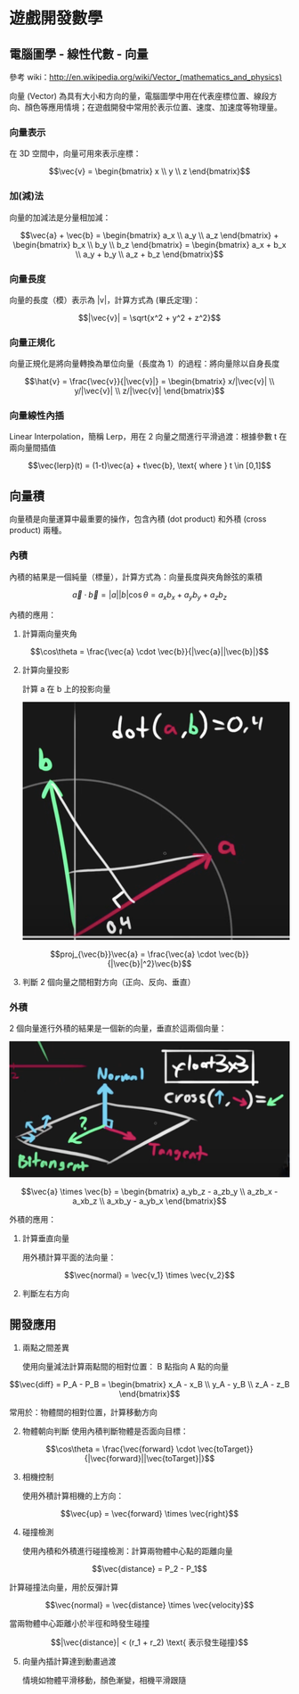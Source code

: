 # 遊戲開發數學
## 電腦圖學 - 線性代數 - 向量
參考 wiki：http://en.wikipedia.org/wiki/Vector_(mathematics_and_physics)

向量 (Vector) 為具有大小和方向的量，電腦圖學中用在代表座標位置、線段方向、顏色等應用情境；在遊戲開發中常用於表示位置、速度、加速度等物理量。

### 向量表示
在 3D 空間中，向量可用來表示座標：
```math
\vec{v} = 
\begin{bmatrix}
x \\
y \\
z
\end{bmatrix}
```

### 加(減)法
向量的加減法是分量相加減：
```math
\vec{a} + \vec{b} = 
\begin{bmatrix}
a_x \\
a_y \\
a_z
\end{bmatrix}
+
\begin{bmatrix}
b_x \\
b_y \\
b_z
\end{bmatrix}
=
\begin{bmatrix}
a_x + b_x \\
a_y + b_y \\
a_z + b_z
\end{bmatrix}
```

### 向量長度
向量的長度（模）表示為 |v|，計算方式為 (畢氏定理)：
```math
|\vec{v}| = \sqrt{x^2 + y^2 + z^2}
```

### 向量正規化
向量正規化是將向量轉換為單位向量（長度為 1）的過程：將向量除以自身長度
```math
\hat{v} = \frac{\vec{v}}{|\vec{v}|} = 
\begin{bmatrix}
x/|\vec{v}| \\
y/|\vec{v}| \\
z/|\vec{v}|
\end{bmatrix}
```

### 向量線性內插
Linear Interpolation，簡稱 Lerp，用在 2 向量之間進行平滑過渡：根據參數 t 在兩向量間插值
```math
\vec{lerp}(t) = (1-t)\vec{a} + t\vec{b}, \text{ where } t \in [0,1]
```

## 向量積
向量積是向量運算中最重要的操作，包含內積 (dot product) 和外積 (cross product) 兩種。

### 內積
內積的結果是一個純量（標量），計算方式為：向量長度與夾角餘弦的乘積
```math
\vec{a} \cdot \vec{b} = |a||b|\cos\theta = a_xb_x + a_yb_y + a_zb_z
```

內積的應用：
1. 計算兩向量夾角

```math
\cos\theta = \frac{\vec{a} \cdot \vec{b}}{|\vec{a}||\vec{b}|}
```

2. 計算向量投影

    計算 a 在 b 上的投影向量
    
    ![dot](images/vector_dotproduct.png)

```math
proj_{\vec{b}}\vec{a} = \frac{\vec{a} \cdot \vec{b}}{|\vec{b}|^2}\vec{b}
```

3. 判斷 2 個向量之間相對方向（正向、反向、垂直）

### 外積
2 個向量進行外積的結果是一個新的向量，垂直於這兩個向量：

![cross](images/normal_tangent_binormal_crossproduct.png)

```math
\vec{a} \times \vec{b} = 
\begin{bmatrix}
a_yb_z - a_zb_y \\
a_zb_x - a_xb_z \\
a_xb_y - a_yb_x
\end{bmatrix}
```

外積的應用：
1. 計算垂直向量

    用外積計算平面的法向量：
```math
\vec{normal} = \vec{v_1} \times \vec{v_2}
```

2. 判斷左右方向

## 開發應用

1. 兩點之間差異

    使用向量減法計算兩點間的相對位置： B 點指向 A 點的向量
```math
\vec{diff} = P_A - P_B = 
\begin{bmatrix}
x_A - x_B \\
y_A - y_B \\
z_A - z_B
\end{bmatrix}
```

常用於：物體間的相對位置，計算移動方向

2. 物體朝向判斷
使用內積判斷物體是否面向目標：
```math
\cos\theta = \frac{\vec{forward} \cdot \vec{toTarget}}{|\vec{forward}||\vec{toTarget}|}
```

3. 相機控制

    使用外積計算相機的上方向：
```math
\vec{up} = \vec{forward} \times \vec{right}
```

4. 碰撞檢測

    使用內積和外積進行碰撞檢測：計算兩物體中心點的距離向量
```math
\vec{distance} = P_2 - P_1
```

計算碰撞法向量，用於反彈計算

```math
\vec{normal} = \vec{distance} \times \vec{velocity}
```
當兩物體中心距離小於半徑和時發生碰撞

```math
|\vec{distance}| < (r_1 + r_2) \text{ 表示發生碰撞}
```

5. 向量內插計算達到動畫過渡

    情境如物體平滑移動，顏色漸變，相機平滑跟隨